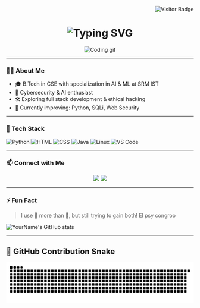 <!-- Visitor Badge -->
<p align="right">
  <img src="https://visitor-badge.laobi.icu/badge?page_id=Rajbhandari107.Rajbhandari107" alt="Visitor Badge"/>
</p>

<!-- Typing SVG Header -->
<h1 align="center">
  <img src="https://readme-typing-svg.herokuapp.com?font=Fira+Code&size=30&duration=4000&pause=1000&color=00F5FF&center=true&vCenter=true&width=600&lines=Hi+%F0%9F%91%8B+I'm+Buddham+Rajbhandari;Welcome+to+my+GitHub+Profile!" alt="Typing SVG" />
</h1>

<p align="center">
  <img src="https://media.giphy.com/media/qgQUggAC3Pfv687qPC/giphy.gif" width="300" alt="Coding gif"/>
</p>

---

### 👨‍💻 About Me

- 🎓 B.Tech in CSE with specialization in AI & ML at SRM IST  
- 🧠 Cybersecurity & AI enthusiast  
- 🛠️ Exploring full stack development & ethical hacking  
- 🎯 Currently improving: Python, SQLi, Web Security

---

### 🚀 Tech Stack

![Python](https://img.shields.io/badge/Python-3670A0?style=for-the-badge&logo=python&logoColor=ffdd54)
![HTML](https://img.shields.io/badge/HTML-E34F26?style=for-the-badge&logo=html5&logoColor=white)
![CSS](https://img.shields.io/badge/CSS-1572B6?style=for-the-badge&logo=css3&logoColor=white)
![Java](https://img.shields.io/badge/Java-ED8B00?style=for-the-badge&logo=java&logoColor=white)
![Linux](https://img.shields.io/badge/Linux-FCC624?style=for-the-badge&logo=linux&logoColor=black)
![VS Code](https://img.shields.io/badge/VS%20Code-007ACC?style=for-the-badge&logo=visual-studio-code&logoColor=white)

---

### 📫 Connect with Me

<p align="center">
  <a href="mailto:buddhamrajbhandari30@gmail.com"><img src="https://img.shields.io/badge/Gmail-D14836?style=for-the-badge&logo=gmail&logoColor=white"/></a>
  <a href="https://www.linkedin.com/in/buddham-rajbhandari"><img src="https://img.shields.io/badge/LinkedIn-blue?style=for-the-badge&logo=linkedin&logoColor=white"/></a>
</p>

---

### ⚡ Fun Fact
> I use 🧠 more than 💪, but still trying to gain both!
> El psy congroo




![YourName's GitHub stats](https://github-readme-stats.vercel.app/api?username=Rajbhandari107&show_icons=true&theme=radical)

---

## 🐍 GitHub Contribution Snake

![snake gif](https://raw.githubusercontent.com/Rajbhandari107/Rajbhandari107/main/output/github-contribution-grid-snake.svg)


